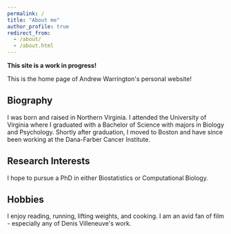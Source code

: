 ```yaml
---
permalink: /
title: "About me"
author_profile: true
redirect_from: 
  - /about/
  - /about.html
---
```


**This site is a work in progress!**   

This is the home page of Andrew Warrington's personal website!

Biography
---------
I was born and raised in Northern Virginia. I attended the University of Virginia where I graduated with a Bachelor of Science with majors in Biology and Psychology. Shortly after graduation, I moved to Boston and have since been working at the Dana-Farber Cancer Institute.

Research Interests
------------------

I hope to pursue a PhD in either Biostatistics or Computational Biology. 

Hobbies
-------
I enjoy reading, running, lifting weights, and cooking. I am an avid fan of film - especially any of Denis Villeneuve's work. 